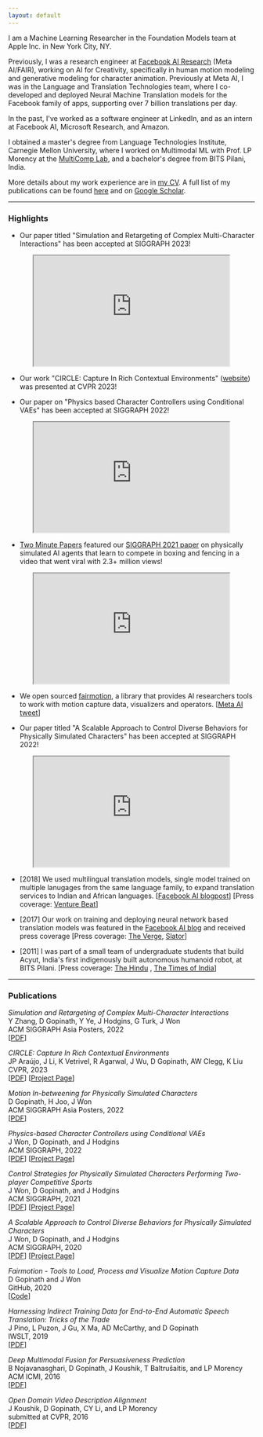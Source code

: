 ```yaml
---
layout: default
---
```


<!-- ## About Me -->
<a id="about-me"></a>

I am a Machine Learning Researcher in the Foundation Models team at Apple Inc. in New York City, NY.

Previously, I was a research engineer at [Facebook AI Research](https://ai.facebook.com/) (Meta AI/FAIR), working on AI for Creativity, specifically in human motion modeling and generative modeling for character animation. Previously at Meta AI, I was in the Language and Translation Technologies team, where I co-developed and deployed Neural Machine Translation models for the Facebook family of apps, supporting over 7 billion translations per day.

In the past, I've worked as a software engineer at LinkedIn, and as an intern at Facebook AI, Microsoft Research, and Amazon.

I obtained a master's degree from Language Technologies Institute, Carnegie Mellon University, where I worked on Multimodal ML with Prof. LP Morency at the [MultiComp Lab](http://multicomp.cs.cmu.edu/), and a bachelor's degree from BITS Pilani, India.

More details about my work experience are in [my CV](DeepakGopinath_CV.pdf). A full list of my publications can be found [here](#publications) and on [Google Scholar](https://scholar.google.com/citations?user=-ZCV1BsAAAAJ).

<!-- ------------

### Upcoming Events
* [February 17] Invited talk at the NeuralSpace Platform Launch Event. [Sign up here](https://www.linkedin.com/events/6894917161677393920/about/)!

* [March 22] Invited talk at Microsoft Research India. -->

------------

### Highlights

* Our paper titled "Simulation and Retargeting of Complex Multi-Character Interactions" has been accepted at SIGGRAPH 2023!
<div align="center"><iframe width="400" height="225" src="https://www.youtube.com/watch?v=HQZIn3IgfYY"></iframe></div>

* Our work "CIRCLE: Capture In Rich Contextual Environments" ([website](https://stanford-tml.github.io/circle_dataset/)) was presented at CVPR 2023!

* Our paper on "Physics based Character Controllers using Conditional VAEs" has been accepted at SIGGRAPH 2022!
<div align="center"><iframe width="400" height="225" src="https://www.youtube.com/embed/6vZkzVvHUzg"></iframe></div>

* [Two Minute Papers](https://www.youtube.com/c/K%C3%A1rolyZsolnai) featured our [SIGGRAPH 2021 paper](https://research.facebook.com/publications/control-strategies-for-physically-simulated-characters-performing-two-player-competitive-sports/) on physically simulated AI agents that learn to compete in boxing and fencing in a video that went viral with 2.3+ million views!
<div align="center"><iframe width="400" height="225" src="https://www.youtube.com/embed/SsJ_AusntiU"></iframe></div>

* We open sourced [fairmotion](https://github.com/facebookresearch/fairmotion), a library that provides AI researchers tools to work with motion capture data, visualizers and operators. [[Meta AI tweet](https://twitter.com/MetaAI/status/1300500708530110464)]

* Our paper titled "A Scalable Approach to Control Diverse Behaviors for Physically Simulated Characters" has been accepted at SIGGRAPH 2022!
<div align="center"><iframe width="400" height="225" src="https://www.youtube.com/embed/QnIwwAKX5H4"></iframe></div>

* [2018] We used multilingual translation models, single model trained on multiple lanugages from the same language family, to expand translation services to Indian and African languages. [[Facebook AI blogpost](https://engineering.fb.com/2018/09/11/ml-applications/expanding-automatic-machine-translation-to-more-languages/)] [Press coverage: [Venture Beat](https://venturebeat.com/2018/09/11/facebook-adds-24-new-languages-to-its-automated-translation-service/)]

* [2017] Our work on training and deploying neural network based translation models was featured in the [Facebook AI blog](https://engineering.fb.com/2017/08/03/ml-applications/transitioning-entirely-to-neural-machine-translation/) and received press coverage [Press coverage: [The Verge](https://www.theverge.com/2017/8/4/16093872/facebook-ai-translations-artificial-intelligence), [Slator](https://slator.com/facebook-open-source-neural-machine-translation-zuckerberg-announces/)]

* [2011] I was part of a small team of undergraduate students that build Acyut, India's first indigenously built autonomous humanoid robot, at BITS Pilani. [Press coverage: [The Hindu](https://www.thehindu.com/features/education//article59944069.ece) , [The Times of India](https://www.educationtimes.com/article/campus-beat-college-events/69542636/robotic-rendezvous)]

------------

### Publications

*Simulation and Retargeting of Complex Multi-Character Interactions*\
Y Zhang, D Gopinath, Y Ye, J Hodgins, G Turk, J Won\
ACM SIGGRAPH Asia Posters, 2022\
[[PDF](https://dl.acm.org/doi/pdf/10.1145/3588432.3591491)]

*CIRCLE: Capture In Rich Contextual Environments*\
JP Araújo, J Li, K Vetrivel, R Agarwal, J Wu, D Gopinath, AW Clegg, K Liu\
CVPR, 2023\
[[PDF](https://arxiv.org/pdf/2303.17912.pdf)] [[Project Page](https://stanford-tml.github.io/circle_dataset/)]

*Motion In-betweening for Physically Simulated Characters*\
D Gopinath, H Joo, J Won\
ACM SIGGRAPH Asia Posters, 2022\
[[PDF](https://dl.acm.org/doi/pdf/10.1145/3550082.3564186)]

*Physics-based Character Controllers using Conditional VAEs*\
J Won, D Gopinath, and J Hodgins\
ACM SIGGRAPH, 2022\
[[PDF](https://research.facebook.com/file/1041294433431257/Physics-based-Character-Controllers-Using-Conditional-VAEs.pdf)] [[Project Page](https://research.facebook.com/publications/physics-based-character-controllers-using-conditional-vaes/)]

*Control Strategies for Physically Simulated Characters Performing Two-player Competitive Sports*\
J Won, D Gopinath, and J Hodgins\
ACM SIGGRAPH, 2021\
[[PDF](https://research.facebook.com/file/559394838468486/Control-Strategies-for-Physically-Simulated-Characters-Performing-Two-player-Competitive-Sports.pdf)] [[Project Page](https://research.facebook.com/publications/control-strategies-for-physically-simulated-characters-performing-two-player-competitive-sports/)]

*A Scalable Approach to Control Diverse Behaviors for Physically Simulated Characters*\
J Won, D Gopinath, and J Hodgins\
ACM SIGGRAPH, 2020\
[[PDF](https://research.facebook.com/file/950960958821029/A-Scalable-Approach-to-Control-Diverse-Behaviors-for-Physically-Simulated-Characters.pdf)] [[Project Page](https://research.facebook.com/publications/a-scalable-approach-to-control-diverse-behaviors-for-physically-simulated-characters/)]

*Fairmotion - Tools to Load, Process and Visualize Motion Capture Data*\
D Gopinath and J Won\
GitHub, 2020\
[[Code](https://github.com/facebookresearch/fairmotion/)]

*Harnessing Indirect Training Data for End-to-End Automatic Speech Translation: Tricks of the Trade*\
J Pino, L Puzon, J Gu, X Ma, AD McCarthy, and D Gopinath\
IWSLT, 2019\
[[PDF](https://arxiv.org/pdf/1909.06515.pdf)]

*Deep Multimodal Fusion for Persuasiveness Prediction*\
B Nojavanasghari, D Gopinath, J Koushik, T Baltrušaitis, and LP Morency\
ACM ICMI, 2016\
[[PDF](http://multicomp.cs.cmu.edu/wp-content/uploads/2017/09/2016_ICMI_Nojavanasghari_Deep.pdf)]

*Open Domain Video Description Alignment*\
J Koushik, D Gopinath, CY Li, and LP Morency\
submitted at CVPR, 2016\
[[PDF](https://drive.google.com/file/d/1fJRH8Te29DewxKsyASWBGKVmkBe1eNzJ/view?usp=sharing)]